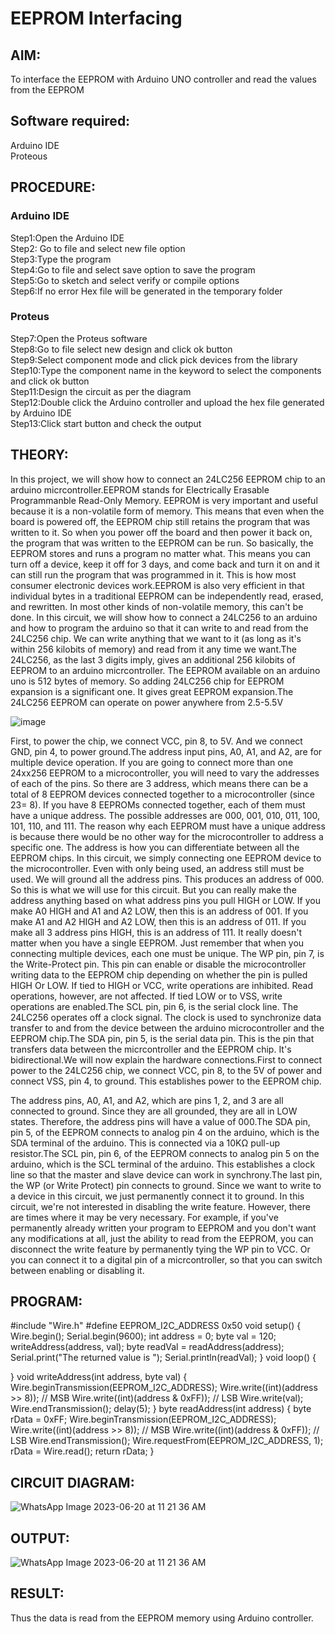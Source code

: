 # EEPROM Interfacing 

##  AIM:
To interface the EEPROM with Arduino UNO controller and read the values from the EEPROM

## Software required:
Arduino IDE </br>
Proteous

## PROCEDURE:
### Arduino IDE
Step1:Open the Arduino IDE </br>
Step2: Go to file and select new file option </br>
Step3:Type the program </br>
Step4:Go to file and select save option to save the program </br>
Step5:Go to sketch and select verify or compile options </br>
Step6:If no error Hex file will be generated in the temporary folder </br>
### Proteus
Step7:Open the Proteus software </br>
Step8:Go to file select new design and click ok button </br>
Step9:Select component mode and click pick devices from the library </br>
Step10:Type the component name in the keyword to select the components and click ok button </br>
Step11:Design the circuit as per the diagram </br>
Step12:Double click the Arduino controller and upload the hex file generated by Arduino IDE </br>
Step13:Click start button and check the output

## THEORY:

In this project, we will show how to connect an 24LC256 EEPROM chip to an arduino micrcontroller.EEPROM stands for Electrically Erasable Programmanble Read-Only Memory.
EEPROM is very important and useful because it is a non-volatile form of memory. This means that even when the board is powered off, the EEPROM chip still retains the program that was written to it. So when you power off the board and then power it back on, the program that was written to the EEPROM can be run. So basically, the EEPROM stores and runs a program no matter what. This means you can turn off a device, keep it off for 3 days, and come back and turn it on and it can still run the program that was programmed in it. This is how most consumer electronic devices work.EEPROM is also very efficient in that individual bytes in a traditional EEPROM can be independently read, erased, and rewritten. In most other kinds of non-volatile memory, this can't be done.
In this circuit, we will show how to connect a 24LC256 to an arduino and how to program the arduino so that it can write to and read from the 24LC256 chip. We can write anything that we want to it (as long as it's within 256 kilobits of memory) and read from it any time we want.The 24LC256, as the last 3 digits imply, gives an additional 256 kilobits of EEPROM to an arduino micrcontroller. The EEPROM available on an arduino uno is 512 bytes of memory. So adding 24LC256 chip for EEPROM expansion is a significant one. It gives great EEPROM expansion.The 24LC256 EEPROM can operate on power anywhere from 2.5-5.5V

![image](https://github.com/anishkumar-Embedded/EEPROM-interfacing/assets/71547910/fadc2ed6-05e9-40f8-b5fc-2bb0d40827c7)

First, to power the chip, we connect VCC, pin 8, to 5V. And we connect GND, pin 4, to power ground.The address input pins, A0, A1, and A2, are for multiple device operation. If you are going to connect more than one 24xx256 EEPROM to a microcontroller, you will need to vary the addresses of each of the pins. So there are 3 address, which means there can be a total of 8 EEPROM devices connected together to a microcontroller (since 23= 8). If you have 8 EEPROMs connected together, each of them must have a unique address. The possible addresses are 000, 001, 010, 011, 100, 101, 110, and 111. The reason why each EEPROM must have a unique address is because there would be no other way for the microcontroller to address a specific one. The address is how you can differentiate between all the EEPROM chips. In this circuit, we simply connecting one EEPROM device to the microcontroller. Even with only being used, an address still must be used. We will ground all the address pins. This produces an address of 000. So this is what we will use for this circuit. But you can really make the address anything based on what address pins you pull HIGH or LOW. If you make A0 HIGH and A1 and A2 LOW, then this is an address of 001. If you make A1 and A2 HIGH and A2 LOW, then this is an address of 011. If you make all 3 address pins HIGH, this is an address of 111. It really doesn't matter when you have a single EEPROM. Just remember that when you connecting multiple devices, each one must be unique.
The WP pin, pin 7, is the Write-Protect pin. This pin can enable or disable the microcontroller writing data to the EEPROM chip depending on whether the pin is pulled HIGH Or LOW. If tied to HIGH or VCC, write operations are inhibited. Read operations, however, are not affected. If tied LOW or to VSS, write operations are enabled.The SCL pin, pin 6, is the serial clock line. The 24LC256 operates off a clock signal. The clock is used to synchronize data transfer to and from the device between the arduino microcontroller and the EEPROM chip.The SDA pin, pin 5, is the serial data pin. This is the pin that transfers data between the micrcontroller and the EEPROM chip. It's bidirectional.We will now explain the hardware connections.First to connect power to the 24LC256 chip, we connect VCC, pin 8, to the 5V of power and connect VSS, pin 4, to ground. This establishes power to the EEPROM chip.

The address pins, A0, A1, and A2, which are pins 1, 2, and 3 are all connected to ground. Since they are all grounded, they are all in LOW states. Therefore, the address pins will have a value of 000.The SDA pin, pin 5, of the EEPROM connects to analog pin 4 on the arduino, which is the SDA terminal of the arduino. This is connected via a 10KΩ pull-up resistor.The SCL pin, pin 6, of the EEPROM connects to analog pin 5 on the arduino, which is the SCL terminal of the arduino. This establishes a clock line so that the master and slave device can work in synchrony.The last pin, the WP (or Write Protect) pin connects to ground. Since we want to write to a device in this circuit, we just permanently connect it to ground. In this circuit, we're not interested in disabling the write feature. However, there are times where it may be very necessary. For example, if you've permanently already written your program to EEPROM and you don't want any modifications at all, just the ability to read from the EEPROM, you can disconnect the write feature by permanently tying the WP pin to VCC. Or you can connect it to a digital pin of a micrcontroller, so that you can switch between enabling or disabling it.

## PROGRAM:
#include "Wire.h"
#define EEPROM_I2C_ADDRESS 0x50
void setup()
{
Wire.begin();
Serial.begin(9600);
int address = 0;
byte val = 120;
writeAddress(address, val);
byte readVal = readAddress(address);
Serial.print("The returned value is ");
Serial.println(readVal);
}
void loop()
{

}
void writeAddress(int address, byte val)
{
Wire.beginTransmission(EEPROM_I2C_ADDRESS);
Wire.write((int)(address >> 8)); // MSB
Wire.write((int)(address & 0xFF)); // LSB
Wire.write(val);
Wire.endTransmission();
delay(5);
}
byte readAddress(int address)
{
byte rData = 0xFF;
Wire.beginTransmission(EEPROM_I2C_ADDRESS);
Wire.write((int)(address >> 8)); // MSB
Wire.write((int)(address & 0xFF)); // LSB
Wire.endTransmission();
Wire.requestFrom(EEPROM_I2C_ADDRESS, 1);
rData = Wire.read();
return rData;
}

## CIRCUIT DIAGRAM:
![WhatsApp Image 2023-06-20 at 11 21 36 AM](https://github.com/amarnath192001/EEPROM-interfacing/assets/103507677/f7f5d7f5-9bf3-4e37-a67c-e16886fb0d12)


## OUTPUT:
![WhatsApp Image 2023-06-20 at 11 21 36 AM](https://github.com/amarnath192001/EEPROM-interfacing/assets/103507677/9da4e2e2-3773-4dc6-818a-adffe676f87b)

## RESULT:

Thus the data is read from the EEPROM memory using Arduino controller.
